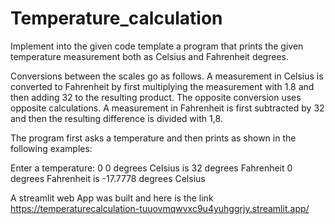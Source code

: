 # Temperature_calculation
Implement into the given code template a program that prints the given temperature measurement both as Celsius and Fahrenheit degrees.

Conversions between the scales go as follows. A measurement in Celsius is converted to Fahrenheit by first multiplying the measurement with 1.8 and then adding 32 to the resulting product. The opposite conversion uses opposite calculations. A measurement in Fahrenheit is first subtracted by 32 and then the resulting difference is divided with 1,8.

The program first asks a temperature and then prints as shown in the following examples:

Enter a temperature: 0
0 degrees Celsius is 32 degrees Fahrenheit
0 degrees Fahrenheit is -17.7778 degrees Celsius

A streamlit web App was built and here is the link 
https://temperaturecalculation-tuuovmqwvxc9u4yuhggrjy.streamlit.app/
